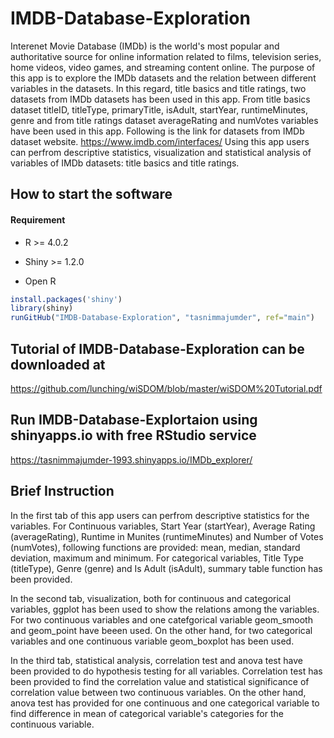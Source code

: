 # IMDB-Database-Exploration

Interenet Movie Database (IMDb) is the world's most popular and authoritative source for online information related to films, television series, home videos, video games, and streaming content online. The purpose of this app is to explore the IMDb datasets and the relation between different variables in the datasets. In this regard, title basics and title ratings, two datasets from IMDb datasets has been used in this app. From title basics dataset titleID, titleType, primaryTitle, isAdult, startYear, runtimeMinutes, genre and from title ratings dataset averageRating and numVotes variables have been used in this app. Following is the link for datasets from IMDb dataset website.
https://www.imdb.com/interfaces/
Using this app users can perfrom descriptive statistics, visualization and statistical analysis of variables of IMDb datasets: title basics and title ratings. 

## How to start the software

#### Requirement
* R >= 4.0.2
* Shiny >= 1.2.0

* Open R 
```R
install.packages('shiny')
library(shiny)
runGitHub("IMDB-Database-Exploration", "tasnimmajumder", ref="main")
```

## Tutorial of IMDB-Database-Exploration can be downloaded at

https://github.com/lunching/wiSDOM/blob/master/wiSDOM%20Tutorial.pdf

## Run IMDB-Database-Explortaion using shinyapps.io with free RStudio service

https://tasnimmajumder-1993.shinyapps.io/IMDb_explorer/

## Brief Instruction

In the first tab of this app users can perfrom descriptive statistics for the variables. For Continuous variables, Start Year (startYear), Average Rating (averageRating), Runtime in Munites (runtimeMinutes) and Number of Votes (numVotes), following functions are provided: mean, median, standard deviation, maximum and minimum. For categorical variables, Title Type (titleType), Genre (genre) and Is Adult (isAdult), summary table function has been provided.

In the second tab, visualization, both for continuous and categorical variables, ggplot has been used to show the relations among the variables. For two continuous variables and one catefgorical variable geom_smooth and geom_point have beeen used. On the other hand, for two categorical variables and one continuous variable geom_boxplot has been used.

In the third tab, statistical analysis, correlation test and anova test have been provided to do hypothesis testing for all variables. Correlation test has been provided to find the correlation value and statistical significance of correlation value between two continuous variables. On the other hand, anova test has provided for one continuous and one categorical variable to find difference in mean of categorical variable's categories for the continuous variable.

